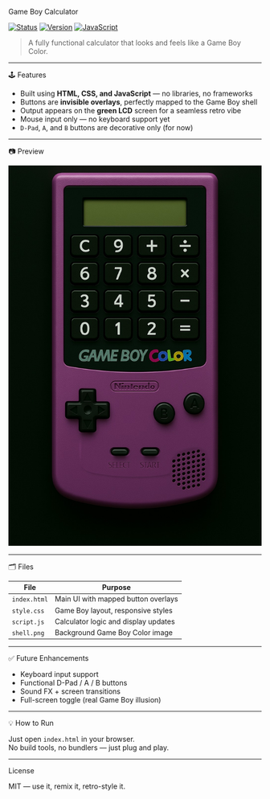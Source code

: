 Game Boy Calculator

[![Status](https://img.shields.io/badge/Status-Stable-brightgreen)]()
[![Version](https://img.shields.io/badge/Version-1.0.0-blue)]()
[![JavaScript](https://img.shields.io/badge/JS-100%25-yellow)]()

> A fully functional calculator that looks and feels like a Game Boy Color.

---

🕹 Features

- Built using **HTML, CSS, and JavaScript** — no libraries, no frameworks
- Buttons are **invisible overlays**, perfectly mapped to the Game Boy shell
- Output appears on the **green LCD** screen for a seamless retro vibe
- Mouse input only — no keyboard support yet
- `D-Pad`, `A`, and `B` buttons are decorative only (for now)

---

📷 Preview

![Screenshot](./shell.png)

---

🗂 Files

| File | Purpose |
|------|---------|
| `index.html` | Main UI with mapped button overlays |
| `style.css`  | Game Boy layout, responsive styles |
| `script.js`  | Calculator logic and display updates |
| `shell.png`  | Background Game Boy Color image |

---

✅ Future Enhancements

- Keyboard input support
- Functional D-Pad / A / B buttons
- Sound FX + screen transitions
- Full-screen toggle (real Game Boy illusion)

---

💡 How to Run

Just open `index.html` in your browser.  
No build tools, no bundlers — just plug and play.

---

License

MIT — use it, remix it, retro-style it.